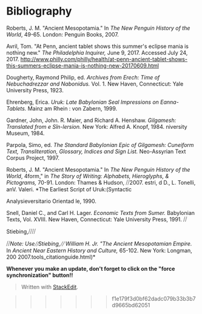 # Bibliography

Roberts, J. M. "Ancient Mesopotamia." In *The New Penguin History of the World*, 49-65. London: Penguin Books, 2007.

Avril, Tom. "At Penn, ancient tablet shows this summer's eclipse mania is nothing new." *The Philadelphia Inquirer,* June 9, 2017. Accessed July 24, 2017. 
	http://www.philly.com/philly/health/at-penn-ancient-tablet-shows-this-summers-eclipse-mania-is-nothing-new-20170609.html

Dougherty, Raymond Philip, ed. *Archives from Erech: Time of Nebuchadrezzar and Nabonidus.* Vol. 1.  New Haven, Connecticut: Yale University Press, 1923.
 
Ehrenberg, Erica. *Uruk: Late Babylonian Seal Impressions on Eanna-Tablets.* Mainz am Rhein : von Zabern, 1999. 

Gardner, John, John. R. Maier, and Richard A. Henshaw. *Gilgamesh: Translated from e Sîn-lersion.* New York: Alfred A. Knopf, 1984.
niversity Museum, 1984.

Parpola, Simo, ed. *The Standard Babylonian Epic of Gilgamesh: Cuneiform Text, Transliteration, Glossary, Indices and Sign List.* Neo-Assyrian Text Corpus Project, 1997.

Roberts, J. M. "Ancient Mesopotamia." In *The New Penguin History of the World*, 4form," in *The Story of Writing: Alphabets, Hieroglyphs, & Pictograms,* 70-91. London: Thames & Hudson, ⧸⧸2007. estri, d D., L. Tonelli, anV. Valeri. *The Earliest Script of Uruk:(Syntactic 

Analysieversitario Orientad le, 1990.

Snell, Daniel C., and Carl H. Lager. *Economic Texts from Sumer.* Babylonian Texts, Vol. XVIII. New Haven, Connecticut: Yale University Press, 1991. ⧸⧸

Stiebing,⧸⧸⧸⧸

⧸⧸*Note: Use⧸⧸Stiebing,⧸⧸ William H. Jr. "The Ancient Mesopotamian Empire.* In *Ancient Near Eastern History and Culture,* 65-102. New York: Longman, 200
 2007.tools_citationguide.html)*


**Whenever you make an update, don't forget to click on the "force synchronization" button!!**


> Written with [StackEdit](https://stackedit.io/).























































































































































































































































































































































































































































































































































































































































































































































































































 


























































































































































































































































































































































































































>>>>>>> f1e179f3d0bf62dadc079b33b3b7d9665bd62051





